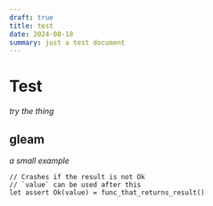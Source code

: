 ```yaml
---
draft: true
title: test
date: 2024-08-18
summary: just a test document
---
```

# Test
*try the thing*

## gleam
*a small example*
```gleam
// Crashes if the result is not Ok
// `value` can be used after this
let assert Ok(value) = func_that_returns_result()
```